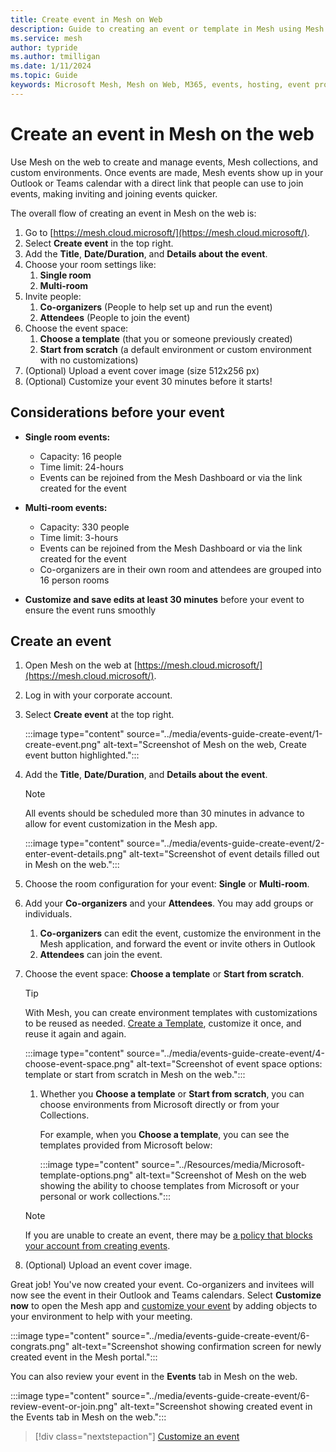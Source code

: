 ```yaml
---
title: Create event in Mesh on Web
description: Guide to creating an event or template in Mesh using Mesh on the Web, including the ability to create collections or manage them.
ms.service: mesh
author: typride
ms.author: tmilligan
ms.date: 1/11/2024
ms.topic: Guide
keywords: Microsoft Mesh, Mesh on Web, M365, events, hosting, event producer, event organizer
---
```


# Create an event in Mesh on the web

Use Mesh on the web to create and manage events, Mesh collections, and custom environments. Once events are made, Mesh events show up in your Outlook or Teams calendar with a direct link that people can use to join events, making inviting and joining events quicker.

The overall flow of creating an event in Mesh on the web is:

1. Go to [https://mesh.cloud.microsoft/](https://mesh.cloud.microsoft/).
1. Select **Create event** in the top right.
1. Add the **Title**, **Date/Duration**, and **Details about the event**.
1. Choose your room settings like:
    1. **Single room**
    1. **Multi-room**
1. Invite people:
    1. **Co-organizers** (People to help set up and run the event)
    1. **Attendees** (People to join the event)
1. Choose the event space:
    1. **Choose a template** (that you or someone previously created)
    1. **Start from scratch** (a default environment or custom environment with no customizations)
1. (Optional) Upload a event cover image (size 512x256 px)
1. (Optional) Customize your event 30 minutes before it starts!

## Considerations before your event

- **Single room events:**
    - Capacity: 16 people
    - Time limit: 24-hours
    - Events can be rejoined from the Mesh Dashboard or via the link created for the event

- **Multi-room events:**
    - Capacity: 330 people
    - Time limit: 3-hours
    - Events can be rejoined from the Mesh Dashboard or via the link created for the event
    - Co-organizers are in their own room and attendees are grouped into 16 person rooms

- **Customize and save edits at least 30 minutes** before your event to ensure the event runs smoothly

## Create an event

1. Open Mesh on the web at [https://mesh.cloud.microsoft/](https://mesh.cloud.microsoft/).

1. Log in with your corporate account.

1. Select **Create event** at the top right.

    :::image type="content" source="../media/events-guide-create-event/1-create-event.png" alt-text="Screenshot of Mesh on the web, Create event button highlighted.":::

1. Add the **Title**, **Date/Duration**, and **Details about the event**.

    > [!NOTE]
    > All events should be scheduled more than 30 minutes in advance to allow for event customization in the Mesh app.

    :::image type="content" source="../media/events-guide-create-event/2-enter-event-details.png" alt-text="Screenshot of event details filled out in Mesh on the web.":::

1. Choose the room configuration for your event: **Single** or **Multi-room**.

1. Add your **Co-organizers** and your **Attendees**. You may add groups or individuals.
    1. **Co-organizers** can edit the event, customize the environment in the Mesh application, and forward the event or invite others in Outlook
    1. **Attendees** can join the event.

1. Choose the event space: **Choose a template** or **Start from scratch**.

    > [!TIP]
    > With Mesh, you can create environment templates with customizations to be reused as needed. [Create a Template](create-template.md), customize it once, and reuse it again and again.

    :::image type="content" source="../media/events-guide-create-event/4-choose-event-space.png" alt-text="Screenshot of event space options: template or start from scratch in Mesh on the web.":::

    1. Whether you **Choose a template** or **Start from scratch**, you can choose environments from Microsoft directly or from your Collections.

        For example, when you **Choose a template**, you can see the templates provided from Microsoft below:

        :::image type="content" source="../Resources/media/Microsoft-template-options.png" alt-text="Screenshot of Mesh on the web showing the ability to choose templates from Microsoft or your personal or work collections.":::

    > [!NOTE]
    > If you are unable to create an event, there may be [a policy that blocks your account from creating events](../Resources/mesh-troubleshooting.md#why-cant-i-create-an-event-or-adjust-the-sensitivity-label-for-an-event).

1. (Optional) Upload an event cover image.

Great job! You've now created your event. Co-organizers and invitees will now see the event in their Outlook and Teams calendars. Select **Customize now** to open the Mesh app and [customize your event](customize-event.md) by adding objects to your environment to help with your meeting.

:::image type="content" source="../media/events-guide-create-event/6-congrats.png" alt-text="Screenshot showing confirmation screen for newly created event in the Mesh portal.":::

You can also review your event in the **Events** tab in Mesh on the web.

:::image type="content" source="../media/events-guide-create-event/6-review-event-or-join.png" alt-text="Screenshot showing created event in the Events tab in Mesh on the web.":::

   > [!div class="nextstepaction"]
   > [Customize an event](customize-event.md)
